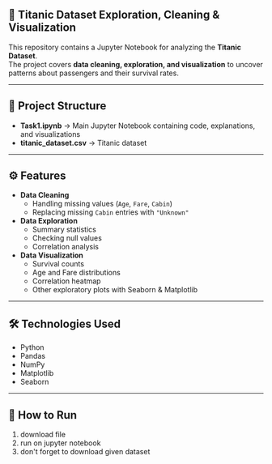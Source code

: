 ## 🚢 Titanic Dataset Exploration, Cleaning & Visualization

This repository contains a Jupyter Notebook for analyzing the **Titanic Dataset**.  
The project covers **data cleaning, exploration, and visualization** to uncover patterns about passengers and their survival rates.

---

## 📂 Project Structure
- **Task1.ipynb** → Main Jupyter Notebook containing code, explanations, and visualizations  
- **titanic_dataset.csv** → Titanic dataset 

---

## ⚙️ Features
- **Data Cleaning**
  - Handling missing values (`Age`, `Fare`, `Cabin`)
  - Replacing missing `Cabin` entries with `"Unknown"`
- **Data Exploration**
  - Summary statistics
  - Checking null values
  - Correlation analysis
- **Data Visualization**
  - Survival counts
  - Age and Fare distributions
  - Correlation heatmap
  - Other exploratory plots with Seaborn & Matplotlib

---

## 🛠️ Technologies Used
- Python
- Pandas
- NumPy
- Matplotlib
- Seaborn

---

## 🚀 How to Run
1. download file
2. run on jupyter notebook
3. don't forget to download given dataset


